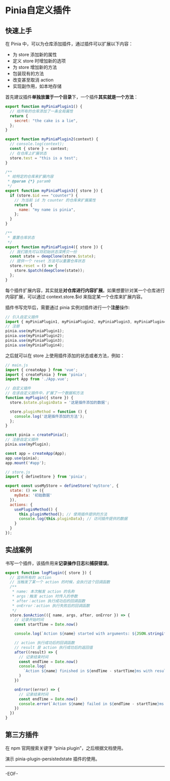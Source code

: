 # Pinia自定义插件

## 快速上手

在 Pinia 中，可以为仓库添加插件，通过插件可以扩展以下内容：

- 为 store 添加新的属性
- 定义 store 时增加新的选项
- 为 store 增加新的方法
- 包装现有的方法
- 改变甚至取消 action
- 实现副作用，如本地存储

首先建议插件**单独放置于一个目录**下，一个插件**其实就是一个方法**：

```js
export function myPiniaPlugin1() {
  // 给所有的仓库添加了一条全局属性
  return {
    secret: "the cake is a lie",
  };
}

export function myPiniaPlugin2(context) {
  // console.log(context);
  const { store } = context;
  // 在仓库上扩展状态
  store.test = "this is a test";
}

/**
 * 给特定的仓库来扩展内容
 * @param {*} param0
 */
export function myPiniaPlugin3({ store }) {
  if (store.$id === "counter") {
    // 为当前 id 为 counter 的仓库来扩展属性
    return {
      name: "my name is pinia",
    };
  }
}

/**
 * 重置仓库状态
 */
export function myPiniaPlugin4({ store }) {
  // 我们首先可以将初始状态深拷贝一份
  const state = deepClone(store.$state);
  // 提供一个 reset 方法可以重置仓库状态
  store.reset = () => {
    store.$patch(deepClone(state));
  };
}
```

每个插件扩展内容，其实就是**对仓库进行内容扩展**。如果想要针对某一个仓库进行内容扩展，可以通过 context.store.$id 来指定某一个仓库来扩展内容。

插件书写完毕后，需要通过 pinia 实例对插件进行一个**注册**操作:

```js
// 引入自定义插件
import { myPiniaPlugin1, myPiniaPlugin2, myPiniaPlugin3, myPiniaPlugin4} from './plugins';
// 注册
pinia.use(myPiniaPlugin1);
pinia.use(myPiniaPlugin2);
pinia.use(myPiniaPlugin3);
pinia.use(myPiniaPlugin4);
```

之后就可以在 store 上使用插件添加的状态或者方法，例如：

```js
// main.js
import { createApp } from 'vue';
import { createPinia } from 'pinia';
import App from './App.vue';

// 自定义插件
// 在该自定义插件中，扩展了一个数据和方法
function myPlugin({ store }) {
  store.$state.pluginData = '这是插件添加的数据';

  store.pluginMethod = function () {
    console.log('这是插件添加的方法');
  };
}

const pinia = createPinia();
// 注册自定义插件
pinia.use(myPlugin);

const app = createApp(App);
app.use(pinia);
app.mount('#app');
```

```js
// store.js
import { defineStore } from 'pinia';

export const useMyStore = defineStore('myStore', {
  state: () => ({
    myData: '初始数据'
  }),
  actions: {
    usePluginMethod() {
      this.pluginMethod(); // 使用插件提供的方法
      console.log(this.pluginData); // 访问插件提供的数据
    }
  }
});
```



## **实战案例**

书写一个插件，该插件用来**记录操作日志**和**捕获错误**。

```js
export function logPlugin({ store }) {
  // 监听所有的 action
  // 当触发了某一个 action 的时候，会执行这个回调函数
  /**
   * name: 本次触发 action 的名称
   * args：触发 action 时传入的参数
   * after：action 执行成功后的回调函数
   * onError：action 执行失败后的回调函数
   */
  store.$onAction(({ name, args, after, onError }) => {
    // 记录开始时间
    const startTime = Date.now()

    console.log(`Action ${name} started with arguments: ${JSON.stringify(args)}`)

    // action 执行成功后的回调函数
    // result 是 action 执行成功后的返回值
    after((result) => {
      // 记录结束时间
      const endTime = Date.now()
      console.log(
        `Action ${name} finished in ${endTime - startTime}ms with result: ${JSON.stringify(result)}`
      )
    })

    onError((error) => {
      // 记录结束时间
      const endTime = Date.now()
      console.error(`Action ${name} failed in ${endTime - startTime}ms with error: ${error}`)
    })
  })
}

```



## **第三方插件**

在 npm 官网搜索关键字 “pinia plugin”，之后根据文档使用。

演示 pinia-plugin-persistedstate 插件的使用。

---

-EOF-

